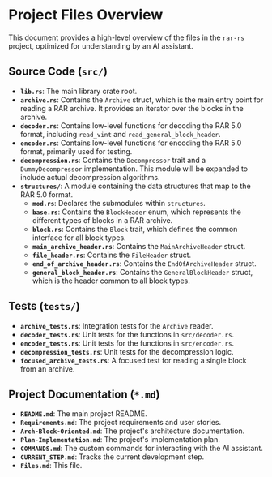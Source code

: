 # Project Files Overview

This document provides a high-level overview of the files in the `rar-rs` project, optimized for understanding by an AI assistant.

## Source Code (`src/`)

*   **`lib.rs`**: The main library crate root.
*   **`archive.rs`**: Contains the `Archive` struct, which is the main entry point for reading a RAR archive. It provides an iterator over the blocks in the archive.
*   **`decoder.rs`**: Contains low-level functions for decoding the RAR 5.0 format, including `read_vint` and `read_general_block_header`.
*   **`encoder.rs`**: Contains low-level functions for encoding the RAR 5.0 format, primarily used for testing.
*   **`decompression.rs`**: Contains the `Decompressor` trait and a `DummyDecompressor` implementation. This module will be expanded to include actual decompression algorithms.
*   **`structures/`**: A module containing the data structures that map to the RAR 5.0 format.
    *   **`mod.rs`**: Declares the submodules within `structures`.
    *   **`base.rs`**: Contains the `BlockHeader` enum, which represents the different types of blocks in a RAR archive.
    *   **`block.rs`**: Contains the `Block` trait, which defines the common interface for all block types.
    *   **`main_archive_header.rs`**: Contains the `MainArchiveHeader` struct.
    *   **`file_header.rs`**: Contains the `FileHeader` struct.
    *   **`end_of_archive_header.rs`**: Contains the `EndOfArchiveHeader` struct.
    *   **`general_block_header.rs`**: Contains the `GeneralBlockHeader` struct, which is the header common to all block types.

## Tests (`tests/`)

*   **`archive_tests.rs`**: Integration tests for the `Archive` reader.
*   **`decoder_tests.rs`**: Unit tests for the functions in `src/decoder.rs`.
*   **`encoder_tests.rs`**: Unit tests for the functions in `src/encoder.rs`.
*   **`decompression_tests.rs`**: Unit tests for the decompression logic.
*   **`focused_archive_tests.rs`**: A focused test for reading a single block from an archive.

## Project Documentation (`*.md`)

*   **`README.md`**: The main project README.
*   **`Requirements.md`**: The project requirements and user stories.
*   **`Arch-Block-Oriented.md`**: The project's architecture documentation.
*   **`Plan-Implementation.md`**: The project's implementation plan.
*   **`COMMANDS.md`**: The custom commands for interacting with the AI assistant.
*   **`CURRENT_STEP.md`**: Tracks the current development step.
*   **`Files.md`**: This file.
